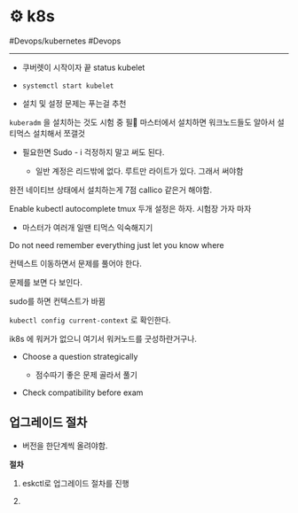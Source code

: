 # ⚙️ k8s

#Devops/kubernetes #Devops

---



* 쿠버렛이 시작이자 끝 status kubelet

* `systemctl start kubelet`

* 설치 및 설정 문제는 푸는걸 추천



`kuberadm` 을 설치하는 것도 시험 중 필 마스터에서 설치하면 워크노드들도 알아서 설티먹스 설치해서 쪼갤것

* 필요한면 Sudo - i 걱정하지 말고 써도 된다.

	* 일반 계정은 리드밖에 없다. 루트만 라이트가 있다. 그래서 써야함



완전 네이티브 상태에서 설치하는게 7점 callico 같은거 해야함.



Enable kubectl autocomplete tmux 	두개 설정은 하자. 시험장 가자 마자

- 마스터가 여러개 일땐 티먹스 익숙해지기



Do not need remember everything just let you know where



컨텍스트 이동하면서 문제를 풀어야 한다.

문제를 보면 다 보인다. 

sudo를 하면 컨텍스트가 바뀜

`kubectl config current-context` 로 확인한다.

ik8s 에 워커가 없으니 여기서 워커노드를 굿성하란거구나. 



* Choose a question strategically

	* 점수따기 좋은 문제 골라서 풀기

* Check compatibility before exam





## 업그레이드 절차

* 버전을 한단계씩 올려야함.

**절차**

1. eskctl로 업그레이드 절차를 진행

2.